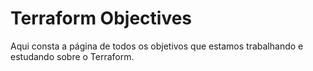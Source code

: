 # Terraform Objectives
Aqui consta a página de todos os objetivos que estamos trabalhando e estudando sobre o Terraform.